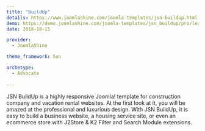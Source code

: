 ```yaml
---
title: "BuildUp"
details: https://www.joomlashine.com/joomla-templates/jsn-buildup.html
demo: https://demo.joomlashine.com/joomla-templates/jsn_buildup/pro/lego/
date: 2018-10-15

provider: 
  - JoomlaShine

theme_framework: Sun

archetype:
  - Advocate
  
---
```


JSN BuildUp is a highly responsive Joomla! template for construction company and vacation rental websites. At the first look at it, you will be amazed at the professional and luxurious design. With JSN BuildUp, it is easy to build a business website, a housing service site, or even an ecommerce store with J2Store & K2 Filter and Search Module extensions.
